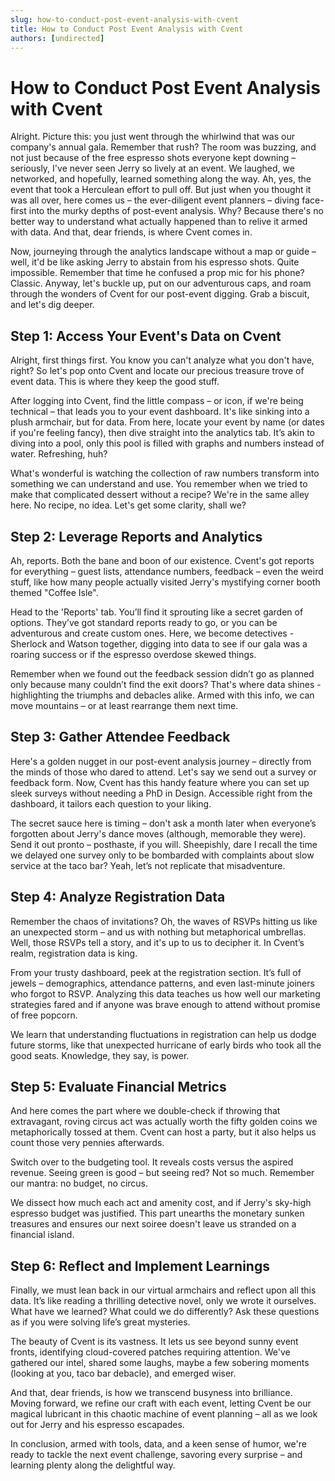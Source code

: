 ```yaml
---
slug: how-to-conduct-post-event-analysis-with-cvent
title: How to Conduct Post Event Analysis with Cvent
authors: [undirected]
---
```



# How to Conduct Post Event Analysis with Cvent

Alright. Picture this: you just went through the whirlwind that was our company's annual gala. Remember that rush? The room was buzzing, and not just because of the free espresso shots everyone kept downing – seriously, I've never seen Jerry so lively at an event. We laughed, we networked, and hopefully, learned something along the way. Ah, yes, the event that took a Herculean effort to pull off. But just when you thought it was all over, here comes us – the ever-diligent event planners – diving face-first into the murky depths of post-event analysis. Why? Because there's no better way to understand what actually happened than to relive it armed with data. And that, dear friends, is where Cvent comes in.

Now, journeying through the analytics landscape without a map or guide – well, it'd be like asking Jerry to abstain from his espresso shots. Quite impossible. Remember that time he confused a prop mic for his phone? Classic. Anyway, let's buckle up, put on our adventurous caps, and roam through the wonders of Cvent for our post-event digging. Grab a biscuit, and let's dig deeper.

## Step 1: Access Your Event's Data on Cvent

Alright, first things first. You know you can't analyze what you don't have, right? So let's pop onto Cvent and locate our precious treasure trove of event data. This is where they keep the good stuff. 

After logging into Cvent, find the little compass – or icon, if we're being technical – that leads you to your event dashboard. It's like sinking into a plush armchair, but for data. From here, locate your event by name (or dates if you're feeling fancy), then dive straight into the analytics tab. It’s akin to diving into a pool, only this pool is filled with graphs and numbers instead of water. Refreshing, huh?

What's wonderful is watching the collection of raw numbers transform into something we can understand and use. You remember when we tried to make that complicated dessert without a recipe? We're in the same alley here. No recipe, no idea. Let's get some clarity, shall we?

## Step 2: Leverage Reports and Analytics

Ah, reports. Both the bane and boon of our existence. Cvent's got reports for everything – guest lists, attendance numbers, feedback – even the weird stuff, like how many people actually visited Jerry's mystifying corner booth themed "Coffee Isle". 

Head to the 'Reports' tab. You’ll find it sprouting like a secret garden of options. They’ve got standard reports ready to go, or you can be adventurous and create custom ones. Here, we become detectives - Sherlock and Watson together, digging into data to see if our gala was a roaring success or if the espresso overdose skewed things.

Remember when we found out the feedback session didn’t go as planned only because many couldn’t find the exit doors? That's where data shines - highlighting the triumphs and debacles alike. Armed with this info, we can move mountains – or at least rearrange them next time.

## Step 3: Gather Attendee Feedback

Here's a golden nugget in our post-event analysis journey – directly from the minds of those who dared to attend. Let's say we send out a survey or feedback form. Now, Cvent has this handy feature where you can set up sleek surveys without needing a PhD in Design. Accessible right from the dashboard, it tailors each question to your liking.

The secret sauce here is timing – don't ask a month later when everyone’s forgotten about Jerry's dance moves (although, memorable they were). Send it out pronto – posthaste, if you will. Sheepishly, dare I recall the time we delayed one survey only to be bombarded with complaints about slow service at the taco bar? Yeah, let’s not replicate that misadventure.

## Step 4: Analyze Registration Data

Remember the chaos of invitations? Oh, the waves of RSVPs hitting us like an unexpected storm – and us with nothing but metaphorical umbrellas. Well, those RSVPs tell a story, and it's up to us to decipher it. In Cvent’s realm, registration data is king. 

From your trusty dashboard, peek at the registration section. It’s full of jewels – demographics, attendance patterns, and even last-minute joiners who forgot to RSVP. Analyzing this data teaches us how well our marketing strategies fared and if anyone was brave enough to attend without promise of free popcorn. 

We learn that understanding fluctuations in registration can help us dodge future storms, like that unexpected hurricane of early birds who took all the good seats. Knowledge, they say, is power.

## Step 5: Evaluate Financial Metrics

And here comes the part where we double-check if throwing that extravagant, roving circus act was actually worth the fifty golden coins we metaphorically tossed at them. Cvent can host a party, but it also helps us count those very pennies afterwards.

Switch over to the budgeting tool. It reveals costs versus the aspired revenue. Seeing green is good – but seeing red? Not so much. Remember our mantra: no budget, no circus. 

We dissect how much each act and amenity cost, and if Jerry's sky-high espresso budget was justified. This part unearths the monetary sunken treasures and ensures our next soiree doesn't leave us stranded on a financial island.

## Step 6: Reflect and Implement Learnings

Finally, we must lean back in our virtual armchairs and reflect upon all this data. It’s like reading a thrilling detective novel, only we wrote it ourselves. What have we learned? What could we do differently? Ask these questions as if you were solving life’s great mysteries.

The beauty of Cvent is its vastness. It lets us see beyond sunny event fronts, identifying cloud-covered patches requiring attention. We've gathered our intel, shared some laughs, maybe a few sobering moments (looking at you, taco bar debacle), and emerged wiser.

And that, dear friends, is how we transcend busyness into brilliance. Moving forward, we refine our craft with each event, letting Cvent be our magical lubricant in this chaotic machine of event planning – all as we look out for Jerry and his espresso escapades. 

In conclusion, armed with tools, data, and a keen sense of humor, we're ready to tackle the next event challenge, savoring every surprise – and learning plenty along the delightful way.